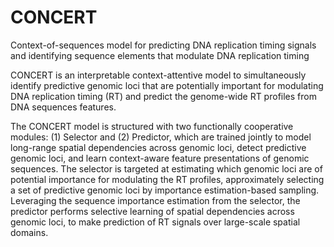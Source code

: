 # CONCERT
Context-of-sequences model for predicting DNA replication timing signals and identifying sequence elements that modulate DNA replication timing

CONCERT is an interpretable context-attentive model to simultaneously identify predictive genomic loci that are potentially important for modulating DNA replication timing (RT) and predict the genome-wide RT profiles from DNA sequences features.

The CONCERT model is structured with two functionally cooperative modules: (1) Selector and (2) Predictor, which are trained jointly to model long-range spatial dependencies across genomic loci, detect predictive genomic loci, and learn context-aware feature presentations of genomic sequences. The selector is targeted at estimating which genomic loci are of potential importance for modulating the RT profiles, approximately selecting a set of predictive genomic loci by importance estimation-based sampling. Leveraging the sequence importance estimation from the selector, 
the predictor performs selective learning of spatial dependencies across genomic loci, to make prediction of RT signals over large-scale spatial domains.
